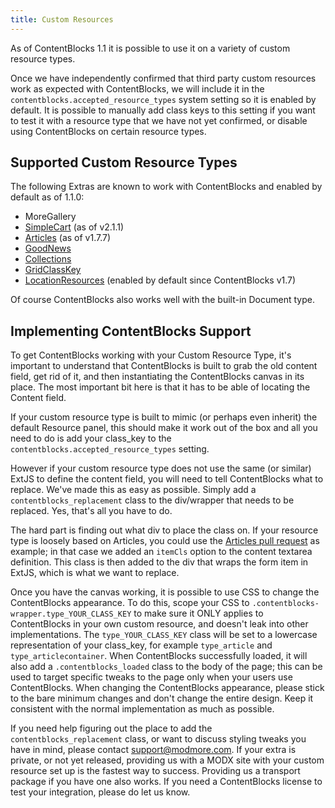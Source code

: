 ```yaml
---
title: Custom Resources
---
```


As of ContentBlocks 1.1 it is possible to use it on a variety of custom resource types.

Once we have independently confirmed that third party custom resources work as expected with ContentBlocks, we will include it in the `contentblocks.accepted_resource_types` system setting so it is enabled by default. It is possible to manually add class keys to this setting if you want to test it with a resource type that we have not yet confirmed, or disable using ContentBlocks on certain resource types.

## Supported Custom Resource Types

The following Extras are known to work with ContentBlocks and enabled by default as of 1.1.0:

- MoreGallery
- [SimpleCart](https://www.modmore.com/simplecart/) (as of v2.1.1)
- [Articles](http://rtfm.modx.com/extras/revo/articles) (as of v1.7.7)
- [GoodNews](http://www.bitego.com/extras/goodnews/)
- [Collections](http://modx.com/extras/package/collections)
- [GridClassKey](http://modx.com/extras/package/gridclasskey)
- [LocationResources](https://modx.com/extras/package/locationresources) (enabled by default since ContentBlocks v1.7)

Of course ContentBlocks also works well with the built-in Document type.

## Implementing ContentBlocks Support

To get ContentBlocks working with your Custom Resource Type, it's important to understand that ContentBlocks is built to grab the old content field, get rid of it, and then instantiating the ContentBlocks canvas in its place. The most important bit here is that it has to be able of locating the Content field.

If your custom resource type is built to mimic (or perhaps even inherit) the default Resource panel, this should make it work out of the box and all you need to do is add your class\_key to the `contentblocks.accepted_resource_types` setting.

However if your custom resource type does not use the same (or similar) ExtJS to define the content field, you will need to tell ContentBlocks what to replace. We've made this as easy as possible. Simply add a `contentblocks_replacement` class to the div/wrapper that needs to be replaced. Yes, that's all you have to do.

The hard part is finding out what div to place the class on. If your resource type is loosely based on Articles, you could use the [Articles pull request](https://github.com/modxcms/Articles/pull/87) as example; in that case we added an `itemCls` option to the content textarea definition. This class is then added to the div that wraps the form item in ExtJS, which is what we want to replace.

Once you have the canvas working, it is possible to use CSS to change the ContentBlocks appearance. To do this, scope your CSS to `.contentblocks-wrapper.type_YOUR_CLASS_KEY` to make sure it ONLY applies to ContentBlocks in your own custom resource, and doesn't leak into other implementations. The `type_YOUR_CLASS_KEY` class will be set to a lowercase representation of your class\_key, for example `type_article` and `type_articlecontainer`. When ContentBlocks successfully loaded, it will also add a `.contentblocks_loaded` class to the body of the page; this can be used to target specific tweaks to the page only when your users use ContentBlocks. When changing the ContentBlocks appearance, please stick to the bare minimum changes and don't change the entire design. Keep it consistent with the normal implementation as much as possible.

If you need help figuring out the place to add the `contentblocks_replacement` class, or want to discuss styling tweaks you have in mind, please contact support@modmore.com. If your extra is private, or not yet released, providing us with a MODX site with your custom resource set up is the fastest way to success. Providing us a transport package if you have one also works. If you need a ContentBlocks license to test your integration, please do let us know.
